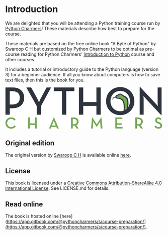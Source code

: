 # Introduction

We are delighted that you will be attending a Python training course run by
[Python Charmers](https://pythoncharmers.com)! These materials describe how best
to prepare for the course.

These materials are based on the free online book "A Byte of Python" by Swaroop
C H but customized by Python Charmers to be optimal as pre-course reading for
Python Charmers' [Introduction to
Python](https://pythoncharmers.com/training/introduction-to-python/) course and
other courses.

It includes a tutorial or introductory guide to the Python language \(version 3\) for a beginner audience. If all you know about computers is how to save text files, then this is the book for you.

![Python Charmers Logo](.gitbook/assets/python_charmers_logo.png)

## Original edition

The original version by [Swaroop C H](https://swaroopch.com) is available online [here](https://python.swaroopch.com).

## License

This book is licensed under a [Creative Commons Attribution-ShareAlike 4.0 International License](http://creativecommons.org/licenses/by-sa/4.0/). See LICENSE.md for details.

## Read online

The book is hosted online
[here](https://app.gitbook.com/@pythoncharmers/s/course-preparation/](https://app.gitbook.com/@pythoncharmers/s/course-preparation/).

